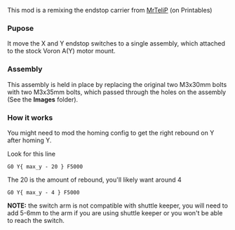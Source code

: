 This mod is a remixing the endstop carrier from [MrTeliP](https://www.printables.com/model/325765-voron-24r2-pg7-cable-gland-and-endstop) (on Printables)

### Pupose
It move the X and Y endstop switches to a single assembly, which attached to the stock Voron A(Y) motor mount. 

### Assembly
This assembly is held in place by replacing the original two M3x30mm bolts with two M3x35mm bolts, which passed through the holes on the assembly (See the **Images** folder).

### How it works
You might need to mod the homing config to get the right rebound on Y after homing Y.

Look for this line
```
G0 Y{ max_y - 20 } F5000
```

The 20 is the amount of rebound, you'll likely want around 4
```
G0 Y{ max_y - 4 } F5000
```

**NOTE:** the switch arm is not compatible with shuttle keeper, you will need to add 5-6mm to the arm if you are using shuttle keeper or you won't be able to reach the switch.
